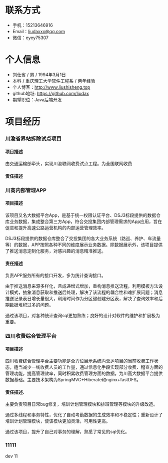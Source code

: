 # 联系方式

* 手机：15213646916
* Email：liudaxxx@qq.com
* 微信：eyey75307

# 个人信息

* 刘仕省  /  男  /  1994年3月1日
* 本科  /  重庆理工大学软件工程系  /  两年经验
* 个人博客：http://www.liushisheng.top
* github地址: https://github.com/liudax
* 期望职位：Java后端开发

# 项目经历

### 川渝省界站拆除试点项目

#### 项目描述

由交通运输部牵头，实现川渝联网收费试点工程。为全国联网收费

#### 责任描述



### 川高内部管理APP

#### 项目描述

该项目又名大数据平台App，是基于统一权限认证平台、DSJ3标段提供的数据仓库业务数据，集成整合第三方App，符合交投集团内部管理需求的App应用，旨在促进和提升高速公路运营机构的内部运营管理效率。

DSJ3标段提供的数据仓库整合了交投集团的各大业务系统（路巡、养护、车流量等）的数据，APP按照各种不同的维度展示业务数据。除数据展示外，该项目提供了推送消息定制化服务，对感兴趣的消息精准推送。

#### 责任描述

负责APP服务所有的接口开发，多为统计查询接口。

由于推送消息来源多样化，且成递增式增加，重构消息推送流程，利用模板方法设计模式，抽象消息获取和推送后处理，解决了该流程的耦合性和难扩展问题；消息推送记录表日增长量很大，利用时间作为分区键创建分区表，解决了查询效率和后期数据堆积过多的问题。

通过该项目，对各种统计查询sql更加熟练；良好的设计对软件的维护和扩展极为重要。


### 四川收费综合管理平台

#### 项目描述

四川收费综合管理平台主要功能是全方位展示系统内营运项目的当前收费工作状态，适当减少一线收费人员的工作量，通过信息化手段实现部分收费、稽查方面的管理功能，提高管理效率，同时积累收费管理方面的数据，为川高大数据平台提供数据基础。主要技术架构为SpringMVC+Hiberate和nginx+fastDFS。

#### 责任描述.

主要负责项目日常bug修复，培训计划管理模块和排班管理等模块的升级改造。

通过多线程和事务特性，优化了自动考勤数据的生成效率和不稳定性；重新设计了培训计划管理模块，使该模块更加灵活，可用性更高。

通过该项目，提升了自己对事务的理解，熟悉了常见的sql优化。

### 11111

dev
11




